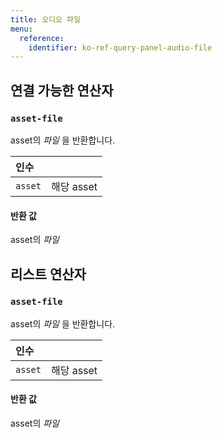 ```yaml
---
title: 오디오 파일
menu:
  reference:
    identifier: ko-ref-query-panel-audio-file
---
```


## 연결 가능한 연산자
<h3 id="asset-file"><code>asset-file</code></h3>

asset의 _파일_ 을 반환합니다.

| 인수 |  |
| :--- | :--- |
| `asset` | 해당 asset |

#### 반환 값
asset의 _파일_


## 리스트 연산자
<h3 id="asset-file"><code>asset-file</code></h3>

asset의 _파일_ 을 반환합니다.

| 인수 |  |
| :--- | :--- |
| `asset` | 해당 asset |

#### 반환 값
asset의 _파일_